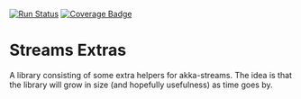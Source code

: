 [![Run Status](https://api.shippable.com/projects/58fcb3581fb3ec0700dfd120/badge?branch=master)](https://app.shippable.com/github/kpmeen/streams-extras)
[![Coverage Badge](https://api.shippable.com/projects/58fcb3581fb3ec0700dfd120/coverageBadge?branch=master)](https://app.shippable.com/github/kpmeen/streams-extras)

# Streams Extras

A library consisting of some extra helpers for akka-streams. The idea
is that the library will grow in size (and hopefully usefulness) as time
goes by.